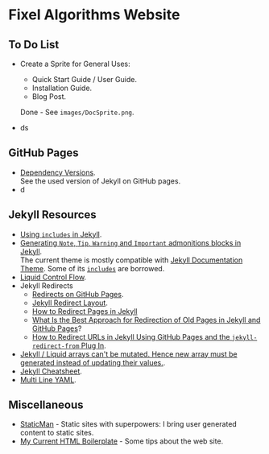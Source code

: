 # Fixel Algorithms Website

## To Do List
 *	Create a Sprite for General Uses:
	*	Quick Start Guide / User Guide.
	*	Installation Guide.
	*	Blog Post.
	
	Done - See `images/DocSprite.png`.
 *	ds

## GitHub Pages

 *	[Dependency Versions](https://pages.github.com/versions/).  
	See the used version of Jekyll on GitHub pages.
 *	d

## Jekyll Resources

 * 	[Using `includes` in Jekyll](https://jekyllrb.com/docs/includes/).
 *	[Generating `Note`, `Tip`, `Warning` and `Important` admonitions blocks in Jekyll](https://idratherbewriting.com/documentation-theme-jekyll/mydoc_alerts.html).  
	The current theme is mostly compatible with [Jekyll Documentation Theme](https://idratherbewriting.com). Some of its [`includes`](https://github.com/tomjoht/documentation-theme-jekyll/blob/gh-pages/_includes) are borrowed.
 *	[Liquid Control Flow](https://shopify.github.io/liquid/tags/control-flow/).
 *	Jekyll Redirects
	*	[Redirects on GitHub Pages](https://help.github.com/en/articles/redirects-on-github-pages).
	*	[Jekyll Redirect Layout](https://github.com/jekylltools/jekyll-redirect-layout).
	*	[How to Redirect Pages in Jekyll](https://adam.garrett-harris.com/how-to-redirect-pages-in-jekyll/)
	*	[What Is the Best Approach for Redirection of Old Pages in Jekyll and GitHub Pages](https://stackoverflow.com/questions/10178304/what-is-the-best-approach-for-redirection-of-old-pages-in-jekyll-and-github-page)?
	*	[How to Redirect URLs in Jekyll Using GitHub Pages and the `jekyll-redirect-from` Plug In](http://joshualande.com/redirect-urls-jekyll-github).
 * 	[Jekyll / Liquid arrays can't be mutated. Hence new array must be generated instead of updating their values.](https://stackoverflow.com/questions/56211971).
 *	[Jekyll Cheatsheet](https://devhints.io/jekyll).
 *	[Multi Line YAML](https://stackoverflow.com/questions/3790454).
 
## Miscellaneous
 
 *	[StaticMan](https://staticman.net/) - Static sites with superpowers: I bring user generated content to static sites.
 *	[My Current HTML Boilerplate](https://www.matuzo.at/blog/html-boilerplate/) - Some tips about the web site.
